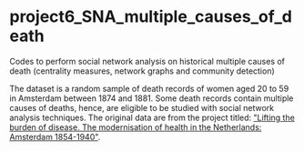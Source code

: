 # project6_SNA_multiple_causes_of_death
Codes to perform social network analysis on historical multiple causes of death (centrality measures, network graphs and community detection)

The dataset is a random sample of death records of women aged 20 to 59 in Amsterdam between 1874 and 1881. Some death records contain multiple causes of deaths, hence, are eligible to be studied with social network analysis techniques. The original data are from the project titled: ["Lifting the burden of disease. The modernisation of health in the Netherlands: Amsterdam 1854-1940"](https://www.ru.nl/en/research/research-projects/lifting-the-burden-of-disease-the-modernisation-of-health-in-the-netherlands-amsterdam-1854-1940).
